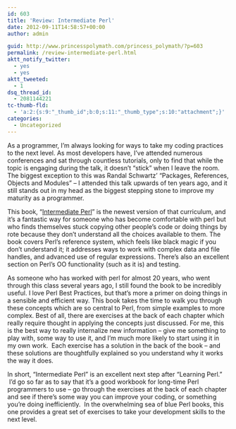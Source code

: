 ```yaml
---
id: 603
title: 'Review: Intermediate Perl'
date: 2012-09-11T14:58:57+00:00
author: admin

guid: http://www.princesspolymath.com/princess_polymath/?p=603
permalink: /review-intermediate-perl.html
aktt_notify_twitter:
  - yes
  - yes
aktt_tweeted:
  - 1
dsq_thread_id:
  - 2081144221
tc-thumb-fld:
  - 'a:2:{s:9:"_thumb_id";b:0;s:11:"_thumb_type";s:10:"attachment";}'
categories:
  - Uncategorized
---
```

As a programmer, I&#8217;m always looking for ways to take my coding practices to the next level. As most developers have, I&#8217;ve attended numerous conferences and sat through countless tutorials, only to find that while the topic is engaging during the talk, it doesn&#8217;t &#8220;stick&#8221; when I leave the room. The biggest exception to this was Randal Schwartz&#8217; &#8220;Packages, References, Objects and Modules&#8221; &#8211; I attended this talk upwards of ten years ago, and it still stands out in my head as the biggest stepping stone to improve my maturity as a programmer.

This book, &#8220;[Intermediate Perl](http://www.amazon.com/gp/product/1449393098/ref=as_li_tf_tl?ie=UTF8&camp=1789&creative=9325&creativeASIN=1449393098&linkCode=as2&tag=triathalongwi-20)&#8221; is the newest version of that curriculum, and it&#8217;s a fantastic way for someone who has become comfortable with perl but who finds themselves stuck copying other people&#8217;s code or doing things by rote because they don&#8217;t understand all the choices available to them. The book covers Perl&#8217;s reference system, which feels like black magic if you don&#8217;t understand it; it addresses ways to work with complex data and file handles, and advanced use of regular expressions. There&#8217;s also an excellent section on Perl&#8217;s OO functionality (such as it is) and testing.

As someone who has worked with perl for almost 20 years, who went through this class several years ago, I still found the book to be incredibly useful. I love Perl Best Practices, but that&#8217;s more a primer on doing things in a sensible and efficient way. This book takes the time to walk you through these concepts which are so central to Perl, from simple examples to more complex. Best of all, there are exercises at the back of each chapter which really require thought in applying the concepts just discussed. For me, this is the best way to really internalize new information &#8211; give me something to play with, some way to use it, and I&#8217;m much more likely to start using it in my own work.  Each exercise has a solution in the back of the book &#8211; and these solutions are thoughtfully explained so you understand why it works the way it does.

In short, &#8220;Intermediate Perl&#8221; is an excellent next step after &#8220;Learning Perl.&#8221;  I&#8217;d go so far as to say that it&#8217;s a good workbook for long-time Perl programmers to use &#8211; go through the exercises at the back of each chapter and see if there&#8217;s some way you can improve your coding, or something you&#8217;re doing inefficiently.  In the overwhelming sea of blue Perl books, this one provides a great set of exercises to take your development skills to the next level.

&nbsp;

&nbsp;